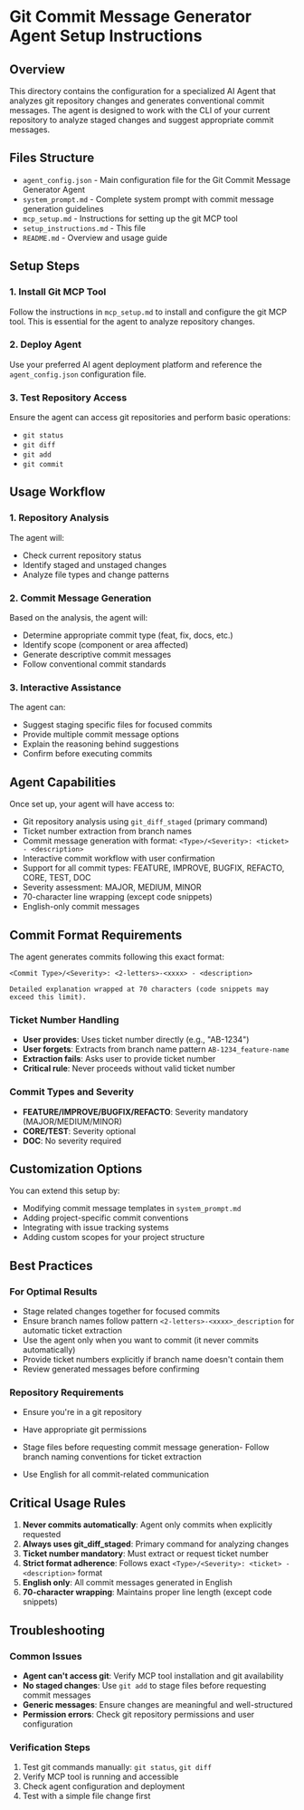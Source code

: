 # Git Commit Message Generator Agent Setup Instructions

## Overview
This directory contains the configuration for a specialized AI Agent that analyzes git repository changes and generates conventional commit messages. The agent is designed to work with the CLI of your current repository to analyze staged changes and suggest appropriate commit messages.

## Files Structure
- `agent_config.json` - Main configuration file for the Git Commit Message Generator Agent
- `system_prompt.md` - Complete system prompt with commit message generation guidelines
- `mcp_setup.md` - Instructions for setting up the git MCP tool
- `setup_instructions.md` - This file
- `README.md` - Overview and usage guide

## Setup Steps

### 1. Install Git MCP Tool
Follow the instructions in `mcp_setup.md` to install and configure the git MCP tool. This is essential for the agent to analyze repository changes.

### 2. Deploy Agent
Use your preferred AI agent deployment platform and reference the `agent_config.json` configuration file.

### 3. Test Repository Access
Ensure the agent can access git repositories and perform basic operations:
- `git status`
- `git diff`
- `git add`
- `git commit`

## Usage Workflow

### 1. Repository Analysis
The agent will:
- Check current repository status
- Identify staged and unstaged changes
- Analyze file types and change patterns

### 2. Commit Message Generation
Based on the analysis, the agent will:
- Determine appropriate commit type (feat, fix, docs, etc.)
- Identify scope (component or area affected)
- Generate descriptive commit messages
- Follow conventional commit standards

### 3. Interactive Assistance
The agent can:
- Suggest staging specific files for focused commits
- Provide multiple commit message options
- Explain the reasoning behind suggestions
- Confirm before executing commits

## Agent Capabilities

Once set up, your agent will have access to:
- Git repository analysis using `git_diff_staged` (primary command)
- Ticket number extraction from branch names
- Commit message generation with format: `<Type>/<Severity>: <ticket> - <description>`
- Interactive commit workflow with user confirmation
- Support for all commit types: FEATURE, IMPROVE, BUGFIX, REFACTO, CORE, TEST, DOC
- Severity assessment: MAJOR, MEDIUM, MINOR
- 70-character line wrapping (except code snippets)
- English-only commit messages

## Commit Format Requirements

The agent generates commits following this exact format:
```
<Commit Type>/<Severity>: <2-letters>-<xxxx> - <description>

Detailed explanation wrapped at 70 characters (code snippets may
exceed this limit).
```

### Ticket Number Handling
- **User provides**: Uses ticket number directly (e.g., "AB-1234")
- **User forgets**: Extracts from branch name pattern `AB-1234_feature-name`
- **Extraction fails**: Asks user to provide ticket number
- **Critical rule**: Never proceeds without valid ticket number

### Commit Types and Severity
- **FEATURE/IMPROVE/BUGFIX/REFACTO**: Severity mandatory (MAJOR/MEDIUM/MINOR)
- **CORE/TEST**: Severity optional
- **DOC**: No severity required

## Customization Options

You can extend this setup by:
- Modifying commit message templates in `system_prompt.md`
- Adding project-specific commit conventions
- Integrating with issue tracking systems
- Adding custom scopes for your project structure

## Best Practices

### For Optimal Results
- Stage related changes together for focused commits
- Ensure branch names follow pattern `<2-letters>-<xxxx>_description` for automatic ticket extraction
- Use the agent only when you want to commit (it never commits automatically)
- Provide ticket numbers explicitly if branch name doesn't contain them
- Review generated messages before confirming



### Repository Requirements
- Ensure you're in a git repository
- Have appropriate git permissions


- Stage files before requesting commit message generation- Follow branch naming conventions for ticket extraction
- Use English for all commit-related communication

## Critical Usage Rules

1. **Never commits automatically**: Agent only commits when explicitly requested
2. **Always uses git_diff_staged**: Primary command for analyzing changes
3. **Ticket number mandatory**: Must extract or request ticket number
4. **Strict format adherence**: Follows exact `<Type>/<Severity>: <ticket> - <description>` format
5. **English only**: All commit messages generated in English
6. **70-character wrapping**: Maintains proper line length (except code snippets)
## Troubleshooting

### Common Issues
- **Agent can't access git**: Verify MCP tool installation and git availability
- **No staged changes**: Use `git add` to stage files before requesting commit messages
- **Generic messages**: Ensure changes are meaningful and well-structured
- **Permission errors**: Check git repository permissions and user configuration

### Verification Steps
1. Test git commands manually: `git status`, `git diff`
2. Verify MCP tool is running and accessible
3. Check agent configuration and deployment
4. Test with a simple file change first